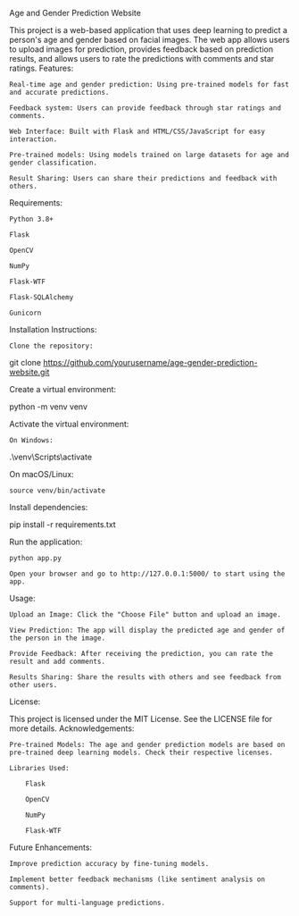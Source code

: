 Age and Gender Prediction Website

This project is a web-based application that uses deep learning to predict a person's age and gender based on facial images. The web app allows users to upload images for prediction, provides feedback based on prediction results, and allows users to rate the predictions with comments and star ratings.
Features:

    Real-time age and gender prediction: Using pre-trained models for fast and accurate predictions.

    Feedback system: Users can provide feedback through star ratings and comments.

    Web Interface: Built with Flask and HTML/CSS/JavaScript for easy interaction.

    Pre-trained models: Using models trained on large datasets for age and gender classification.

    Result Sharing: Users can share their predictions and feedback with others.

Requirements:

    Python 3.8+

    Flask

    OpenCV

    NumPy

    Flask-WTF

    Flask-SQLAlchemy

    Gunicorn

Installation Instructions:

    Clone the repository:

git clone https://github.com/yourusername/age-gender-prediction-website.git

Create a virtual environment:

python -m venv venv

Activate the virtual environment:

    On Windows:

.\venv\Scripts\activate

On macOS/Linux:

    source venv/bin/activate

Install dependencies:

pip install -r requirements.txt

Run the application:

    python app.py

    Open your browser and go to http://127.0.0.1:5000/ to start using the app.

Usage:

    Upload an Image: Click the "Choose File" button and upload an image.

    View Prediction: The app will display the predicted age and gender of the person in the image.

    Provide Feedback: After receiving the prediction, you can rate the result and add comments.

    Results Sharing: Share the results with others and see feedback from other users.

License:

This project is licensed under the MIT License. See the LICENSE file for more details.
Acknowledgements:

    Pre-trained Models: The age and gender prediction models are based on pre-trained deep learning models. Check their respective licenses.

    Libraries Used:

        Flask

        OpenCV

        NumPy

        Flask-WTF

Future Enhancements:

    Improve prediction accuracy by fine-tuning models.

    Implement better feedback mechanisms (like sentiment analysis on comments).

    Support for multi-language predictions.
    
